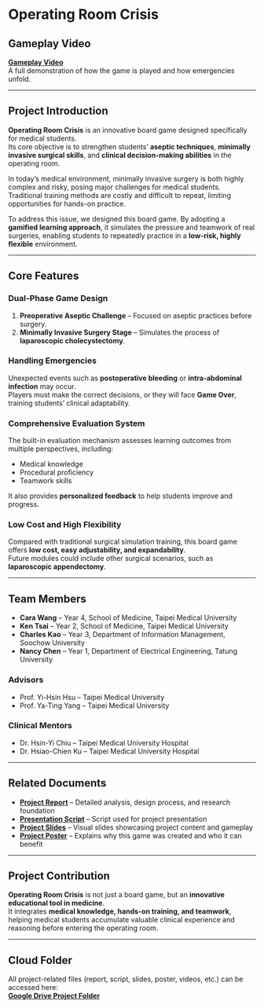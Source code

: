 # Operating Room Crisis

## Gameplay Video
[**Gameplay Video**](https://drive.google.com/file/d/1YpUj62jnfQeq_7ScOuxtmoB6o51pRx0w/view?usp=drive_link)  
A full demonstration of how the game is played and how emergencies unfold.  

---

## Project Introduction
**Operating Room Crisis** is an innovative board game designed specifically for medical students.  
Its core objective is to strengthen students’ **aseptic techniques**, **minimally invasive surgical skills**, and **clinical decision-making abilities** in the operating room.  

In today’s medical environment, minimally invasive surgery is both highly complex and risky, posing major challenges for medical students. Traditional training methods are costly and difficult to repeat, limiting opportunities for hands-on practice.  

To address this issue, we designed this board game. By adopting a **gamified learning approach**, it simulates the pressure and teamwork of real surgeries, enabling students to repeatedly practice in a **low-risk, highly flexible** environment.  

---

## Core Features
### Dual-Phase Game Design
1. **Preoperative Aseptic Challenge** – Focused on aseptic practices before surgery.  
2. **Minimally Invasive Surgery Stage** – Simulates the process of **laparoscopic cholecystectomy**.  

### Handling Emergencies
Unexpected events such as **postoperative bleeding** or **intra-abdominal infection** may occur.  
Players must make the correct decisions, or they will face **Game Over**, training students’ clinical adaptability.  

### Comprehensive Evaluation System
The built-in evaluation mechanism assesses learning outcomes from multiple perspectives, including:  
- Medical knowledge  
- Procedural proficiency  
- Teamwork skills  

It also provides **personalized feedback** to help students improve and progress.  

### Low Cost and High Flexibility
Compared with traditional surgical simulation training, this board game offers **low cost, easy adjustability, and expandability**.  
Future modules could include other surgical scenarios, such as **laparoscopic appendectomy**.  

---

## Team Members
- **Cara Wang** – Year 4, School of Medicine, Taipei Medical University  
- **Ken Tsai** – Year 2, School of Medicine, Taipei Medical University  
- **Charles Kao** – Year 3, Department of Information Management, Soochow University  
- **Nancy Chen** – Year 1, Department of Electrical Engineering, Tatung University  

### Advisors
- Prof. Yi-Hsin Hsu – Taipei Medical University  
- Prof. Ya-Ting Yang – Taipei Medical University  

### Clinical Mentors
- Dr. Hsin-Yi Chiu – Taipei Medical University Hospital  
- Dr. Hsiao-Chien Ku – Taipei Medical University Hospital  

---

## Related Documents
- [**Project Report**](https://github.com/mato1321/PSBH_2025/blob/main/Paper.pdf) – Detailed analysis, design process, and research foundation  
- [**Presentation Script**](https://github.com/mato1321/PSBH_2025/blob/main/Script.pdf) – Script used for project presentation  
- [**Project Slides**](https://github.com/mato1321/PSBH_2025/blob/main/Presentation.pdf) – Visual slides showcasing project content and gameplay  
- [**Project Poster**](https://github.com/mato1321/PSBH_2025/blob/main/Poster.jpg) – Explains why this game was created and who it can benefit  

---

## Project Contribution
**Operating Room Crisis** is not just a board game, but an **innovative educational tool in medicine**.  
It integrates **medical knowledge, hands-on training, and teamwork**, helping medical students accumulate valuable clinical experience and reasoning before entering the operating room.  

---

## Cloud Folder
All project-related files (report, script, slides, poster, videos, etc.) can be accessed here:  
[**Google Drive Project Folder**](https://drive.google.com/drive/folders/1bDoEiy6CJEgtLN47BUxvAdJRLkDiw33T?usp=drive_link)  
